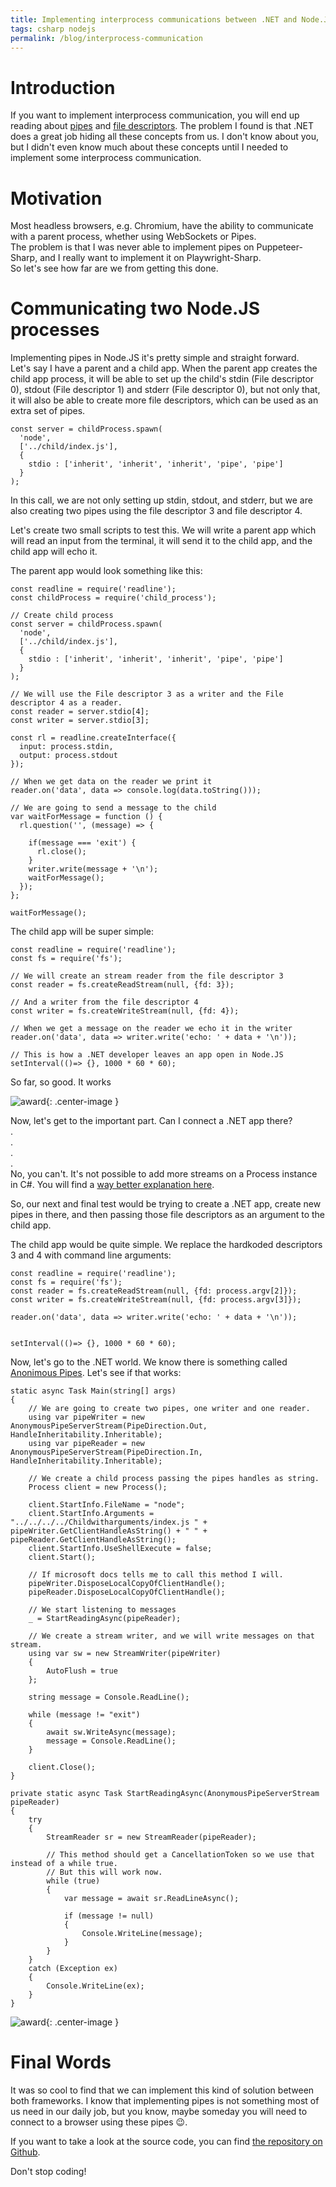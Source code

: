 ```yaml
---
title: Implementing interprocess communications between .NET and Node.JS
tags: csharp nodejs
permalink: /blog/interprocess-communication
---
```


# Introduction

If you want to implement interprocess communication, you will end up reading about [pipes](https://www.tutorialspoint.com/inter_process_communication/inter_process_communication_pipes.htm) and [file descriptors](https://en.wikipedia.org/wiki/File_descriptor). The problem I found is that .NET does a great job hiding all these concepts from us. I don't know about you, but I didn't even know much about these concepts until I needed to implement some interprocess communication.

# Motivation

Most headless browsers, e.g. Chromium, have the ability to communicate with a parent process, whether using WebSockets or Pipes.  
The problem is that I was never able to implement pipes on Puppeteer-Sharp, and I really want to implement it on Playwright-Sharp.  
So let's see how far are we from getting this done.



# Communicating two Node.JS processes

Implementing pipes in Node.JS it's pretty simple and straight forward.  
Let's say I have a parent and a child app. When the parent app creates the child app process, it will be able to set up the child's stdin (File descriptor 0), stdout (File descriptor 1) and stderr (File descriptor 0), but not only that, it will also be able to create more file descriptors, which can be used as an extra set of pipes.

```
const server = childProcess.spawn(
  'node',
  ['../child/index.js'],
  {
    stdio : ['inherit', 'inherit', 'inherit', 'pipe', 'pipe']
  }
);
```

In this call, we are not only setting up stdin, stdout, and stderr, but we are also creating two pipes using the file descriptor 3 and file descriptor 4.

Let's create two small scripts to test this. We will write a parent app which will read an input from the terminal, it will send it to the child app, and the child app will echo it.


The parent app would look something like this:

```
const readline = require('readline');
const childProcess = require('child_process');

// Create child process
const server = childProcess.spawn(
  'node',
  ['../child/index.js'],
  {
    stdio : ['inherit', 'inherit', 'inherit', 'pipe', 'pipe']
  }
);

// We will use the File descriptor 3 as a writer and the File descriptor 4 as a reader.
const reader = server.stdio[4];
const writer = server.stdio[3]; 

const rl = readline.createInterface({
  input: process.stdin,
  output: process.stdout
});

// When we get data on the reader we print it
reader.on('data', data => console.log(data.toString()));

// We are going to send a message to the child
var waitForMessage = function () {
  rl.question('', (message) => {
  
    if(message === 'exit') {
      rl.close();
    }
    writer.write(message + '\n');
    waitForMessage();
  });
};

waitForMessage(); 
```

The child app will be super simple:

``` 
const readline = require('readline');
const fs = require('fs');

// We will create an stream reader from the file descriptor 3
const reader = fs.createReadStream(null, {fd: 3});

// And a writer from the file descriptor 4
const writer = fs.createWriteStream(null, {fd: 4});

// When we get a message on the reader we echo it in the writer
reader.on('data', data => writer.write('echo: ' + data + '\n'));

// This is how a .NET developer leaves an app open in Node.JS
setInterval(()=> {}, 1000 * 60 * 60);
```

So far, so good. It works

![award](https://raw.githubusercontent.com/kblok/kblok.github.io/master/img/interprocess-communication/it-works.png){: .center-image }

Now, let's get to the important part. Can I connect a .NET app there?  
.  
.  
.  
.  
No, you can't. It's not possible to add more streams on a Process instance in C#. You will find a [way better explanation here](https://github.com/dotnet/runtime/issues/26559#issuecomment-399115826).

So, our next and final test would be trying to create a .NET app, create new pipes in there, and then passing those file descriptors as an argument to the child app.

The child app would be quite simple. We replace the hardkoded descriptors 3 and 4 with command line arguments:

```
const readline = require('readline');
const fs = require('fs');
const reader = fs.createReadStream(null, {fd: process.argv[2]});
const writer = fs.createWriteStream(null, {fd: process.argv[3]});

reader.on('data', data => writer.write('echo: ' + data + '\n'));


setInterval(()=> {}, 1000 * 60 * 60);
```

Now, let's go to the .NET world. We know there is something called [Anonimous Pipes](https://docs.microsoft.com/en-us/dotnet/standard/io/how-to-use-anonymous-pipes-for-local-interprocess-communication).
Let's see if that works:


```
static async Task Main(string[] args)
{
    // We are going to create two pipes, one writer and one reader.
    using var pipeWriter = new AnonymousPipeServerStream(PipeDirection.Out, HandleInheritability.Inheritable);
    using var pipeReader = new AnonymousPipeServerStream(PipeDirection.In, HandleInheritability.Inheritable);

    // We create a child process passing the pipes handles as string.
    Process client = new Process();

    client.StartInfo.FileName = "node";
    client.StartInfo.Arguments = "../../../../Childwitharguments/index.js " + pipeWriter.GetClientHandleAsString() + " " + pipeReader.GetClientHandleAsString();
    client.StartInfo.UseShellExecute = false;
    client.Start();
   
    // If microsoft docs tells me to call this method I will.
    pipeWriter.DisposeLocalCopyOfClientHandle();
    pipeReader.DisposeLocalCopyOfClientHandle();

    // We start listening to messages
    _ = StartReadingAsync(pipeReader);

    // We create a stream writer, and we will write messages on that stream.
    using var sw = new StreamWriter(pipeWriter)
    {
        AutoFlush = true
    };

    string message = Console.ReadLine();

    while (message != "exit")
    {
        await sw.WriteAsync(message);
        message = Console.ReadLine();
    }

    client.Close();
}

private static async Task StartReadingAsync(AnonymousPipeServerStream pipeReader)
{
    try
    {
        StreamReader sr = new StreamReader(pipeReader);
        
        // This method should get a CancellationToken so we use that instead of a while true.
        // But this will work now.
        while (true)
        {
            var message = await sr.ReadLineAsync();

            if (message != null)
            {
                Console.WriteLine(message);
            }
        }
    }
    catch (Exception ex)
    {
        Console.WriteLine(ex);
    }
}
```

![award](https://raw.githubusercontent.com/kblok/kblok.github.io/master/img/interprocess-communication/it-works-dotnet.png){: .center-image }

# Final Words

It was so cool to find that we can implement this kind of solution between both frameworks.
I know that implementing pipes is not something most of us need in our daily job, but you know, maybe someday you will need to connect to a browser using these pipes 😉.

If you want to take a look at the source code, you can find [the repository on Github](https://github.com/kblok/DotNetNodeInterprocessCommunication).

Don't stop coding!
